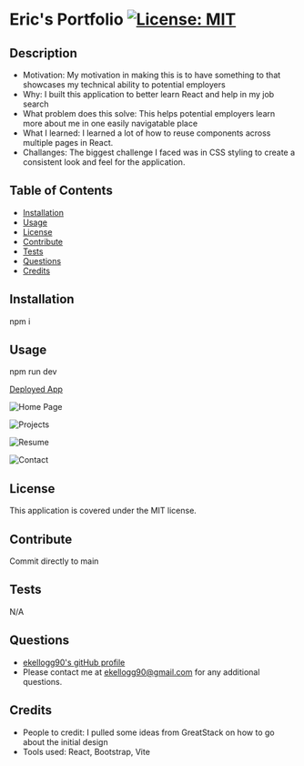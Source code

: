 # Eric's Portfolio                                                                                                                      [![License: MIT](https://img.shields.io/badge/License-MIT-yellow.svg)](https://opensource.org/licenses/MIT)
    
## Description
- Motivation: My motivation in making this is to have something to that showcases my technical ability to potential employers
- Why: I built this application to better learn React and help in my job search
- What problem does this solve: This helps potential employers learn more about me in one easily navigatable place
- What I learned: I learned a lot of how to reuse components across multiple pages in React.
- Challanges: The biggest challenge I faced was in CSS styling to create a consistent look and feel for the application.

## Table of Contents
- [Installation](#Installation)
- [Usage](#Usage) 
- [License](#License) 
- [Contribute](#Contribute) 
- [Tests](#Tests) 
- [Questions](#Questions) 
- [Credits](#Credits) 

## Installation
npm i

## Usage
npm run dev

[Deployed App](https://eric-kellogg-portfolio.netlify.app/)

![Home Page](https://github.com/user-attachments/assets/6dd42095-7ace-4444-ae1d-5a6ba61709c5)

![Projects](https://github.com/user-attachments/assets/515d1d21-b8d3-407e-990d-32f351045287)

![Resume](https://github.com/user-attachments/assets/948d7c53-3bb5-4445-b950-f5e876f418d9)

![Contact](https://github.com/user-attachments/assets/20b21058-7d4b-467d-bc63-07f7f4ab2bf7)


## License
This application is covered under the MIT license.

## Contribute
Commit directly to main

## Tests
N/A

## Questions
- [ekellogg90's gitHub profile](https://github.com/ekellogg90)
- Please contact me at <a href="mailto:ekellogg90@gmail.com">ekellogg90@gmail.com</a> for any additional questions.

## Credits
- People to credit: I pulled some ideas from GreatStack on how to go about the initial design
- Tools used: React, Bootstrap, Vite
